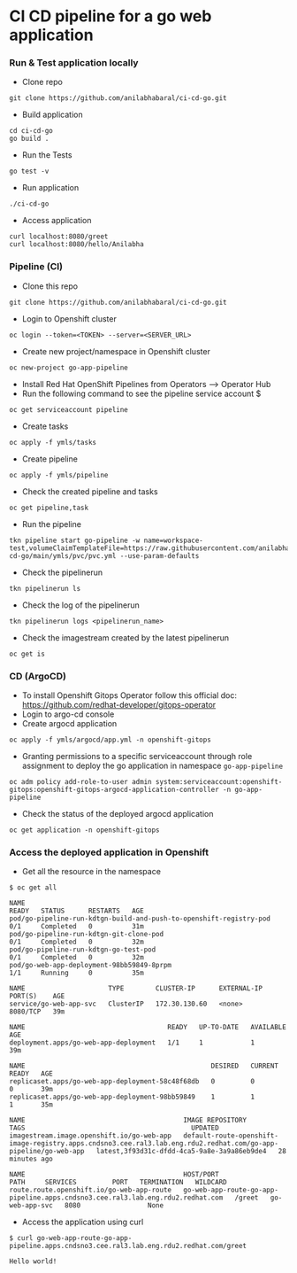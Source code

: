 # CI CD pipeline for a go web application

### Run & Test application locally
- Clone repo
```
git clone https://github.com/anilabhabaral/ci-cd-go.git
```
- Build application
```
cd ci-cd-go
go build .
```
- Run the Tests
```
go test -v 
```
- Run application
```
./ci-cd-go
```
- Access application
```
curl localhost:8080/greet
curl localhost:8080/hello/Anilabha
```

### Pipeline (CI)
- Clone this repo 
```
git clone https://github.com/anilabhabaral/ci-cd-go.git
```
- Login to Openshift cluster 
```
oc login --token=<TOKEN> --server=<SERVER_URL>
```
- Create new project/namespace in Openshift cluster 
```
oc new-project go-app-pipeline
```
- Install Red Hat OpenShift Pipelines from Operators --> Operator Hub
- Run the following command to see the pipeline service account $
```
oc get serviceaccount pipeline
```

- Create tasks
```
oc apply -f ymls/tasks 
```
- Create pipeline
```
oc apply -f ymls/pipeline 
```
- Check the created pipeline and tasks
```
oc get pipeline,task 
```
- Run the pipeline
```
tkn pipeline start go-pipeline -w name=workspace-test,volumeClaimTemplateFile=https://raw.githubusercontent.com/anilabhabaral/ci-cd-go/main/ymls/pvc/pvc.yml --use-param-defaults
```
- Check the pipelinerun
```
tkn pipelinerun ls
```
- Check the log of the pipelinerun
```
tkn pipelinerun logs <pipelinerun_name>
```
- Check the imagestream created by the latest pipelinerun
```
oc get is
```

### CD (ArgoCD)
- To install Openshift Gitops Operator follow this official doc: https://github.com/redhat-developer/gitops-operator
- Login to argo-cd console
- Create argocd application 
```
oc apply -f ymls/argocd/app.yml -n openshift-gitops
```
- Granting permissions to a specific serviceaccount through role assignment to deploy the go application in namespace `go-app-pipeline`
```
oc adm policy add-role-to-user admin system:serviceaccount:openshift-gitops:openshift-gitops-argocd-application-controller -n go-app-pipeline
```
- Check the status of the deployed argocd application 
```
oc get application -n openshift-gitops
```

### Access the deployed application in Openshift

- Get all the resource in the namespace 
```
$ oc get all   

NAME                                                                 READY   STATUS      RESTARTS   AGE
pod/go-pipeline-run-kdtgn-build-and-push-to-openshift-registry-pod   0/1     Completed   0          31m
pod/go-pipeline-run-kdtgn-git-clone-pod                              0/1     Completed   0          32m
pod/go-pipeline-run-kdtgn-go-test-pod                                0/1     Completed   0          32m
pod/go-web-app-deployment-98bb59849-8prpm                            1/1     Running     0          35m

NAME                     TYPE        CLUSTER-IP      EXTERNAL-IP   PORT(S)    AGE
service/go-web-app-svc   ClusterIP   172.30.130.60   <none>        8080/TCP   39m

NAME                                    READY   UP-TO-DATE   AVAILABLE   AGE
deployment.apps/go-web-app-deployment   1/1     1            1           39m

NAME                                               DESIRED   CURRENT   READY   AGE
replicaset.apps/go-web-app-deployment-58c48f68db   0         0         0       39m
replicaset.apps/go-web-app-deployment-98bb59849    1         1         1       35m

NAME                                        IMAGE REPOSITORY                                                                                                  TAGS                                          UPDATED
imagestream.image.openshift.io/go-web-app   default-route-openshift-image-registry.apps.cndsno3.cee.ral3.lab.eng.rdu2.redhat.com/go-app-pipeline/go-web-app   latest,3f93d31c-dfdd-4ca5-9a8e-3a9a86eb9de4   28 minutes ago

NAME                                        HOST/PORT                                                                        PATH     SERVICES         PORT   TERMINATION   WILDCARD
route.route.openshift.io/go-web-app-route   go-web-app-route-go-app-pipeline.apps.cndsno3.cee.ral3.lab.eng.rdu2.redhat.com   /greet   go-web-app-svc   8080                 None

```

- Access the application using curl
```
$ curl go-web-app-route-go-app-pipeline.apps.cndsno3.cee.ral3.lab.eng.rdu2.redhat.com/greet 
        
Hello world! 

```